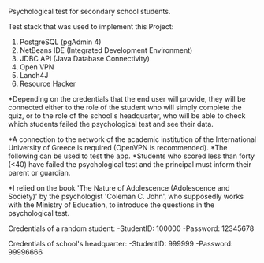 Psychological test for secondary school students.

Test stack that was used to implement this Project:
 
1) PostgreSQL  (pgAdmin 4)
2) NetBeans IDE (Integrated Development Environment)
3) JDBC API (Java Database Connectivity)
4) Open VPN
5) Lanch4J
6) Resource Hacker

*Depending on the credentials that the end user will provide, they will be connected either to the role of the student who will simply complete the quiz, or to the role of the school's headquarter, who will be able to check which students failed the psychological test and see their data.

*A connection to the network of the academic institution of the International University of Greece is required (OpenVPN is recommended).
*The following can be used to test the app.
*Students who scored less than forty (<40) have failed the psychological test and the principal must inform their parent or guardian.

*I relied on the book 'The Nature of Adolescence (Adolescence and Society)' by the psychologist 'Coleman C. John', who supposedly works with the Ministry of Education, to introduce the questions in the psychological test.

Credentials of a random student:
-StudentID: 100000
-Password: 12345678

Credentials of school's headquarter: 
-StudentID: 999999
-Password: 99996666
